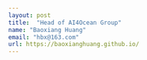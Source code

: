 ```yaml
---
layout: post
title:  "Head of AI4Ocean Group"
name: "Baoxiang Huang"
email: "hbx@163.com"
url: https://baoxianghuang.github.io/
---
```

